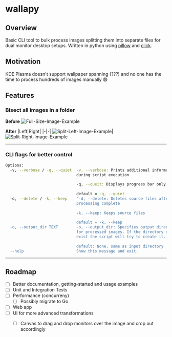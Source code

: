 # wallapy

## Overview
Basic CLI tool to bulk process images splitting them into separate files for dual monitor desktop setups. Written in python using [pillow](https://pillow.readthedocs.io/en/stable/) and [click](https://click.palletsprojects.com/en/8.1.x/).

## Motivation

KDE Plasma doesn't support wallpaper spanning (???) and no one has the time to process hundreds of images manually :smile:

## Features

### Bisect all images in a folder

**Before**
![Full-Size-Image-Example](docs/w77.png)

**After**
|Left|Right|
|-|-|
![Split-Left-Image-Example](docs/w77_L.png)|![Split-Right-Image-Example](docs/w77_R.png)

----

### CLI flags for better control

```zsh
Options:
  -v, --verbose / -q, --quiet  -v, --verbose: Prints additional information
                               during script execution
                               
                               -q, --queit: Displays progress bar only
                               
                               default = -q, --quiet
  -d, --delete / -k, --keep    "-d, --delete: Deletes source files after
                               processing complete
                               
                               -k, --keep: Keeps source files
                               
                               default = -k, --keep
  -o, --output_dir TEXT        -o, --output_dir: Specifies output directory
                               for processed images. If the directory does not
                               exist the script will try to create it.
                               
                               default: None, same as input directory
  --help                       Show this message and exit.
```

----
## Roadmap

- [ ] Better documentation, getting-started and usage examples
- [ ] Unit and Integration Tests
- [ ] Performance (concurreny)
  - [ ] Possibly migrate to Go
- [ ] Web app
- [ ] UI for more advanced transformations
  - [ ] Canvas to drag and drop monitors over the image and crop out accordingly



